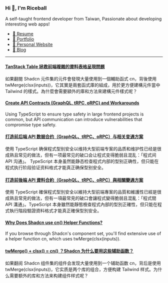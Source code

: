 <h3 >Hi 👋, I'm Riceball</h3>
<p>A self-taught frontend developer from Taiwan, Passionate about developing interesting web apps!</p>

- [📜 Resume](https://weweweb.pages.dev/en/resume/)
- [💼 Portfolio](https://weweweb.pages.dev/en/work/)
- [🏡 Personal Website](https://weweweb.pages.dev/en/)
- [📝 Blog](https://www.webdong.dev/en/)
---

<!--START_SECTION:feed-->
#### [TanStack Table 拯救前端複雜的資料表格呈現問題](https:&#x2F;&#x2F;www.webdong.dev&#x2F;zh-tw&#x2F;post&#x2F;tanstack-table&#x2F;) 
如果翻閱 Shadcn 元件集的元件會發現大量使用到一個輔助函式 cn，背後使用 twMerge(clsx(inputs))，它其實是兩套函式庫的組成，用於更方便建構元件當中 Tailwind 的樣式。為什麼會需要額外的庫和方法來建構元件樣式呢？
#### [Create API Contracts (GraphQL, tRPC, oRPC) and Workarounds](https:&#x2F;&#x2F;www.webdong.dev&#x2F;en&#x2F;post&#x2F;frontend-and-backend-api-sync&#x2F;) 
Using TypeScript to ensure type safety in large frontend projects is common, but API communication can introduce vulnerabilities that compromise type safety.
#### [打造前后端 API 数据合约（GraphQL、tRPC、oRPC）与相关变通方案](https:&#x2F;&#x2F;www.webdong.dev&#x2F;zh-cn&#x2F;post&#x2F;frontend-and-backend-api-sync&#x2F;) 
使用 TypeScript 确保程式型别安全以维持大型前端专案的品质和维护性已经是很成熟且常见的做法，但有一项最常见的破口会让程式变得脆弱且混乱：「程式间 API 沟通」。 TypeScript 本身虽然能静态检查程式内部的型别正确性，但只能在程式执行阶段验证资料格式才能真正确保型别安全。
#### [打造前後端 API 資料合約（GraphQL、tRPC、oRPC）與相關變通方案](https:&#x2F;&#x2F;www.webdong.dev&#x2F;zh-tw&#x2F;post&#x2F;frontend-and-backend-api-sync&#x2F;) 
使用 TypeScript 確保程式型別安全以維持大型前端專案的品質和維護性已經是很成熟且常見的做法，但有一項最常見的破口會讓程式變得脆弱且混亂：「程式間 API 溝通」。TypeScript 本身雖然能靜態檢查程式內部的型別正確性，但只能在程式執行階段驗證資料格式才能真正確保型別安全。
#### [Why Does Shadcn use cn() Helper Functions?](https:&#x2F;&#x2F;www.webdong.dev&#x2F;en&#x2F;post&#x2F;tailwind-merge-and-clsx-in-shadcn&#x2F;) 
If you browse through Shadcn&#39;s component set, you&#39;ll find extensive use of a helper function cn, which uses twMerge(clsx(inputs)).
#### [twMerge() + clsx() &#x3D; cn() ？Shadcn 为什么要用这些辅助函数？](https:&#x2F;&#x2F;www.webdong.dev&#x2F;zh-cn&#x2F;post&#x2F;tailwind-merge-and-clsx-in-shadcn&#x2F;) 
如果翻阅 Shadcn 组件集的组件会发现大量使用到一个辅助函数 cn，背后是使用 twMerge(clsx(inputs))，它实质是两个库的组合，方便构建 Tailwind 样式。为什么需要额外的库和方法来构建组件样式呢？
<!--END_SECTION:feed-->

